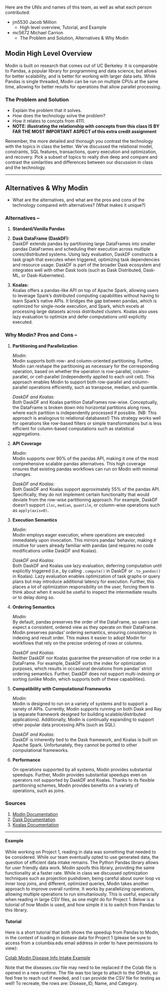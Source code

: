 Here are the UNIs and names of this team, as well as what each person contributed:

* jm5530 Jacob Million
  * High level overview, Tutorial, and Example
* mc5672 Michael Carrion
  * The Problem and Solution, Alternatives & Why Modin

## Modin High Level Overview
Modin is built on research that comes out of UC Berkeley. It is comparable to Pandas, a popular library for programming and data science, but allows for better scalability, and is better for working with larger data sets. While Pandas is single threaded, Modin can be run on multiple CPUs at the same time, allowing for better results for operations that allow parallel processing.

### The Problem and Solution

* Explain the problem that it solves.
* How does the technology solve the problem?
* How it relates to concpts from 4111.  
* **NOTE: illustrating the relationship with concepts from this class IS BY FAR THE MOST IMPORTANT ASPECT of this extra credit assignment**

Remember, the more detailed and thorough you contrast the technology with the topics in class the better.
We've discussed the relational model, constraints, SQL features, transactions, query execution and optimization, and recovery.   Pick a subset of topics to really dive deep and compare and contrast the similarities and differences between our discussion in class and the technology.

---
## Alternatives & Why Modin
* What are the alternatives, and what are the pros and cons of the technology compared with alternatives?  (What makes it unique?)
### **Alternatives –**

1. **Standard/Vanilla Pandas**

2. **Dask DataFrame (DaskDF):**  
   DaskDF extends pandas by partitioning large DataFrames into smaller pandas DataFrames and scheduling their execution across multiple cores/distributed systems. Using lazy evaluation, DaskDF constructs a task graph that executes when triggered, optimizing task dependencies and resource usage. DaskDF is part of the broader Dask ecosystem and integrates well with other Dask tools (such as Dask Distributed, Dask-ML, or Dask-Kubernetes). 

3. **Koalas:**  
   Koalas offers a pandas-like API on top of Apache Spark, allowing users to leverage Spark’s distributed computing capabilities without having to learn Spark’s native APIs. It bridges the gap between pandas, which is optimized for single-node execution, and Spark, which excels at processing large datasets across distributed clusters. Koalas also uses lazy evaluation to optimize and defer computations until explicitly executed.


### Why Modin? Pros and Cons –

1. **Partitioning and Parallelization** 


   *Modin:*  
   Modin supports both row- and column-oriented partitioning. Further, Modin can reshape the partitioning as necessary for the corresponding operation, based on whether the operation is row-parallel, column-parallel, or cell-parallel (independently applied to each unit cell). This approach enables Modin to support both row-parallel and column-parallel operations efficiently, such as transpose, median, and quantile.  


   *DaskDF and Koalas:*  
   Both DaskDF and Koalas partition DataFrames row-wise. Conceptually, the DataFrame is broken down into horizontal partitions along rows, where each partition is independently processed if possible. (NB: This approach is analogous to relational databases!) This strategy works well for operations like row-based filters or simple transformations but is less efficient for column-based computations such as statistical aggregations.  

2. **API Coverage**


   *Modin:*  
   Modin supports over 90% of the pandas API, making it one of the most comprehensive scalable pandas alternatives. This high coverage ensures that existing pandas workflows can run on Modin with minimal changes.  


   *DaskDF and Koalas:*  
   Both DaskDF and Koalas support approximately 55% of the pandas API. Specifically, they do not implement certain functionality that would deviate from the row-wise partitioning approach. For example, DaskDF doesn’t support `iloc`, `median`, `quantile`, or column-wise operations such as `apply(axis=0)`.  

3. **Execution Semantics**  


   *Modin:*  
   Modin employs eager execution, where operations are executed immediately upon invocation. This mirrors pandas’ behavior, making it intuitive for users already familiar with pandas (and requires no code modifications unlike DaskDF and Koalas).  


   *DaskDF and Koalas:*  
   Both DaskDF and Koalas use lazy evaluation, deferring computation until explicitly triggered (i.e., by calling `.compute()` in DaskDF or `.to_pandas()` in Koalas). Lazy evaluation enables optimization of task graphs or query plans but may introduce additional latency for execution. Further, this places a lot of optimization responsibility on the user, forcing them to think about when it would be useful to inspect the intermediate results or to delay doing so.  

4. **Ordering Semantics**  


   *Modin:*  
   By default, pandas preserves the order of the DataFrame, so users can expect a consistent, ordered view as they operate on their DataFrame. Modin preserves pandas’ ordering semantics, ensuring consistency in indexing and result order. This makes it easier to adopt Modin for workflows that rely on the precise ordering of rows or columns.  


   *DaskDF and Koalas:*  
   Neither DaskDF nor Koalas guarantee the preservation of row order in a DataFrame. For example, DaskDF sorts the index for optimization purposes, which results in occasional deviations from pandas’ strict ordering semantics. Further, DaskDF does not support multi-indexing or sorting (unlike Modin, which supports both of these capabilities).  

5. **Compatibility with Computational Frameworks**  


   *Modin:*  
   Modin is designed to run on a variety of systems and to support a variety of APIs. Currently, Modin supports running on both Dask and Ray (a separate framework designed for building scalable/distributed applications). Additionally, Modin is continually expanding to support other popular data processing APIs (such as SQL).  


   *DaskDF and Koalas:*  
   DaskDF is inherently tied to the Dask framework, and Koalas is built on Apache Spark. Unfortunately, they cannot be ported to other computational frameworks.  

6. **Performance**


   On operations supported by all systems, Modin provides substantial speedups. Further, Modin provides substantial speedups even on operators not supported by DaskDF and Koalas. Thanks to its flexible partitioning schemes, Modin provides benefits on  a variety of operations, such as joins.  


### Sources
1. [Modin Documentation](https://modin.readthedocs.io/en/latest/getting_started/why_modin/modin_vs_dask_vs_koalas.html#)  
2. [Dask Documentation](https://docs.dask.org/en/stable/user-interfaces.html)  
3. [Koalas Documentation](https://koalas.readthedocs.io/en/latest/)  
---

#### Example

While working on Project 1, reading in data was something that needed to be considered. While our team eventually opted to use generated data, the question of efficient data intake remains. The Python Pandas library allows for user friendly data work. Modin spoofs this library, providing the same functionality at a faster rate. While in class we discussed optimization techniques such as projection pushdown, being careful about ourer loop vs inner loop joins, and different, optimized queries, Modin takes another approach to improve overall runtime. It works by parallelizing operations, allowing multiple operations to run simultaniously. This is useful, especially when reading in large CSV files, as one might do for Project 1. Below is a tutorial of how Modin is used, and how simple it is to switch from Pandas to this library.

#### Tutorial

Here is a short tutorial that both shows the speedup from Pandas to Modin, in the context of loading in disease data for Project 1 (please be sure to access from a columbia.edu email address in order to have permissions to view):

 [Colab Modin Disease Info Intake Example](https://colab.research.google.com/drive/1Cc2hDk2_dAtDbLcVuFmhcIiaFU8KpTog?usp=sharing)

 Note that the diseases.csv file may need to be replaced if the Colab file is opened in a new runtime. The file was too large to attach to the GitHub, so feel free to reach out if needed, and I can provide the CSV file for testing as well! To recreate, the rows are: Disease_ID, Name, and Category.
